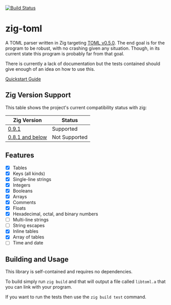 [![Build Status](https://github.com/aeronavery/zig-toml/actions/workflows/unit_tests.yml/badge.svg)](https://github.com/aeronavery/zig-toml/actions/workflows/unit_tests.yml)

# zig-toml
A TOML parser written in Zig targeting [TOML v0.5.0](https://github.com/toml-lang/toml). The end goal is for the program to be robust, with no crashing given any situation. Though, in its current state this program is probably far from that goal.

There is currently a lack of documentation but the tests contained should give enough of an idea on how to use this.

[Quickstart Guide](https://github.com/darithorn/zig-toml/wiki/Quickstart-Guide)

## Zig Version Support
This table shows the project's current compatibility status with zig:

| Zig Version | Status |
| -- | -- |
| [0.9.1](https://ziglang.org/documentation/0.9.1/) | Supported | 
| [0.8.1 and below](https://ziglang.org/documentation/0.8.1/) | Not Supported | 
 

## Features
- [x] Tables
- [x] Keys (all kinds)
- [x] Single-line strings
- [x] Integers
- [x] Booleans
- [x] Arrays
- [x] Comments
- [x] Floats
- [x] Hexadecimal, octal, and binary numbers
- [ ] Multi-line strings
- [ ] String escapes
- [x] Inline tables
- [x] Array of tables
- [ ] Time and date

## Building and Usage

This library is self-contained and requires no dependencies.

To build simply run `zig build` and that will output a file called `libtoml.a` that you can link with your program.

If you want to run the tests then use the `zig build test` command.
